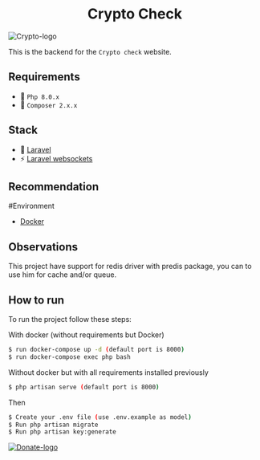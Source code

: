  <p><h1 align="center">Crypto Check</h1> </p>
 <img src="https://drive.google.com/uc?id=1BywA25jJOU46WK88iyxrJu0yssrFphMH&export=download" alt="Crypto-logo"/>

This is the backend for the `Crypto check` website.

## Requirements

- :rocket: `Php 8.0.x`
- :hammer: `Composer 2.x.x`

## Stack

- :rocket: [Laravel](https://laravel.com)
- ⚡️ [Laravel websockets](https://beyondco.de/docs/laravel-websockets)

## Recommendation

#Environment
- [Docker](https://www.docker.com)

## Observations

This project have support for redis driver with predis package, you can to use him for cache and/or queue.

## How to run

To run the project follow these steps:

With docker (without requirements but Docker)

```sh
$ run docker-compose up -d (default port is 8000)
$ run docker-compose exec php bash
```

Without docker but with all requirements installed previously
```sh
$ php artisan serve (default port is 8000)
```

Then
```sh
$ Create your .env file (use .env.example as model)
$ Run php artisan migrate
$ Run php artisan key:generate
```



<a href="https://www.paypal.com/donate/?hosted_button_id=DV843N2Z944GC" target="_blank">
  <img src="https://www.buymeacoffee.com/assets/img/guidelines/download-assets-1.svg" alt="Donate-logo"/>
</a>

